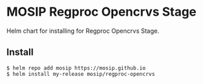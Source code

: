 # MOSIP Regproc Opencrvs Stage

Helm chart for installing for Regproc Opencrvs Stage.

## Install

```console
$ helm repo add mosip https://mosip.github.io
$ helm install my-release mosip/regproc-opencrvs
```
